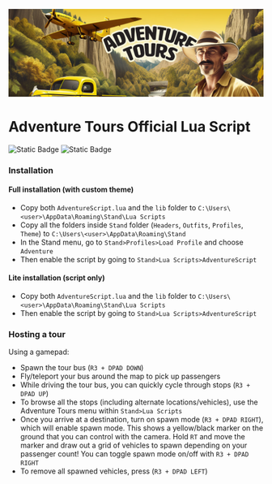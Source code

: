 ![Adventure Tours Banner](lib/AdventureScript/assets/banner.jpg)

# Adventure Tours Official Lua Script
![Static Badge](https://img.shields.io/badge/Lua-blue?logo=lua&color=404182)
![Static Badge](https://img.shields.io/badge/S-Stand.gg-pink?labelColor=E933F4&color=221F20)

### Installation

#### Full installation (with custom theme)
 - Copy both `AdventureScript.lua` and the `lib` folder to `C:\Users\<user>\AppData\Roaming\Stand\Lua Scripts`
 - Copy all the folders inside `Stand` folder (`Headers`,  `Outfits`, `Profiles`, `Theme`) to `C:\Users\<user>\AppData\Roaming\Stand`
 - In the Stand menu, go to `Stand>Profiles>Load Profile` and choose `Adventure`
 - Then enable the script by going to `Stand>Lua Scripts>AdventureScript`

#### Lite installation (script only)
 - Copy both `AdventureScript.lua` and the `lib` folder to `C:\Users\<user>\AppData\Roaming\Stand\Lua Scripts`
 - Then enable the script by going to `Stand>Lua Scripts>AdventureScript`

 ### Hosting a tour

Using a gamepad:
 - Spawn the tour bus (`R3 + DPAD DOWN`)
 - Fly/teleport your bus around the map to pick up passengers
 - While driving the tour bus, you can quickly cycle through stops (`R3 + DPAD UP`)
 - To browse all the stops (including alternate locations/vehicles), use the Adventure Tours menu within `Stand>Lua Scripts`
 - Once you arrive at a destination, turn on spawn mode (`R3 + DPAD RIGHT`), which will enable spawn mode. This shows a yellow/black marker on the ground that you can control with the camera. Hold `RT` and move the marker and draw out a grid of vehicles to spawn depending on your passenger count! You can toggle spawn mode on/off with `R3 + DPAD RIGHT`
 - To remove all spawned vehicles, press (`R3 + DPAD LEFT`)

